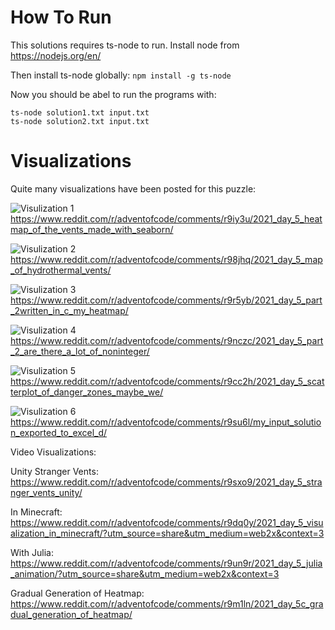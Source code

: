 # How To Run
This solutions requires ts-node to run. Install node from https://nodejs.org/en/

Then install ts-node globally: `npm install -g ts-node`

Now you should be abel to run the programs with:

```
ts-node solution1.txt input.txt
ts-node solution2.txt input.txt
```

# Visualizations

Quite many visualizations have been posted for this puzzle:

![Visulization 1](https://i.redd.it/wjful81g0r381.png)
https://www.reddit.com/r/adventofcode/comments/r9iy3u/2021_day_5_heatmap_of_the_vents_made_with_seaborn/

![Visulization 2](https://i.redd.it/mgjae06ftn381.png)
https://www.reddit.com/r/adventofcode/comments/r98jhq/2021_day_5_map_of_hydrothermal_vents/

![Visulization 3](https://i.redd.it/juwqvtabus381.png)
https://www.reddit.com/r/adventofcode/comments/r9r5yb/2021_day_5_part_2written_in_c_my_heatmap/

![Visulization 4](https://i.redd.it/m96u2ausyr381.png)
https://www.reddit.com/r/adventofcode/comments/r9nczc/2021_day_5_part_2_are_there_a_lot_of_noninteger/

![Visulization 5](https://i.redd.it/totzu9fq2p381.png)
https://www.reddit.com/r/adventofcode/comments/r9cc2h/2021_day_5_scatterplot_of_danger_zones_maybe_we/

![Visulization 6](https://i.redd.it/s1yk4epq7t381.png)
https://www.reddit.com/r/adventofcode/comments/r9su6l/my_input_solution_exported_to_excel_d/

Video Visualizations:

Unity Stranger Vents: https://www.reddit.com/r/adventofcode/comments/r9sxo9/2021_day_5_stranger_vents_unity/

In Minecraft: https://www.reddit.com/r/adventofcode/comments/r9dq0y/2021_day_5_visualization_in_minecraft/?utm_source=share&utm_medium=web2x&context=3

With Julia: https://www.reddit.com/r/adventofcode/comments/r9un9r/2021_day_5_julia_animation/?utm_source=share&utm_medium=web2x&context=3

Gradual Generation of Heatmap: https://www.reddit.com/r/adventofcode/comments/r9m1ln/2021_day_5c_gradual_generation_of_heatmap/
